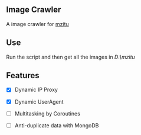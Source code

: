 ## Image Crawler
A image crawler for [mzitu](http://www.mzitu.com/, "mzitu")   

## Use
Run the script and then get all the images in *D:\mzitu*

## Features
- [x] Dynamic IP Proxy   
- [x] Dynamic UserAgent  
- [ ] Multitasking by Coroutines  
- [ ] Anti-duplicate data with MongoDB   



